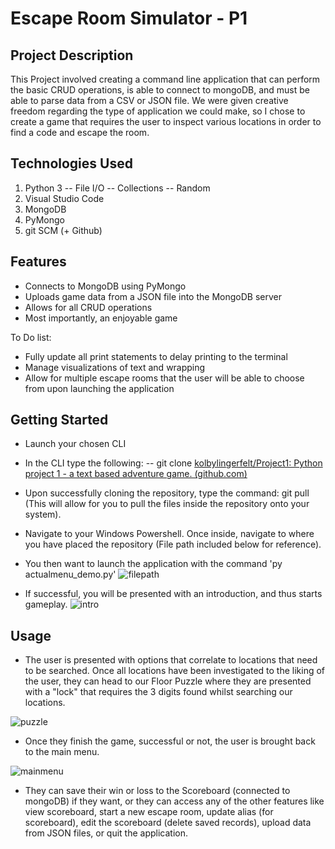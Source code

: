 # Escape Room Simulator - P1

## Project Description
This Project involved creating a command line application that can perform the basic CRUD operations, is able to connect to mongoDB, and must be able to parse data from a CSV or JSON file. We were given creative freedom regarding the type of application we could make, so I chose to create a game that requires the user to inspect various locations in order to find a code and escape the room.

## Technologies Used

 1. Python 3
	 -- File I/O
	 -- Collections
	 -- Random
 2. Visual Studio Code
 3. MongoDB
 4. PyMongo
 5. git SCM (+ Github)

## Features

 - Connects to MongoDB using PyMongo
 - Uploads game data from a JSON file into the MongoDB server
 - Allows for all CRUD operations
 - Most importantly, an enjoyable game
 
 To Do list:
 - Fully update all print statements to delay printing to the terminal
 - Manage visualizations of text and wrapping
 - Allow for multiple escape rooms that the user will be able to choose from upon launching the application

## Getting Started

 - Launch your chosen CLI
 - In the CLI type the following:
	 -- git clone [kolbylingerfelt/Project1: Python project 1 - a text based adventure game. (github.com)](https://github.com/kolbylingerfelt/Project1)
 - Upon successfully cloning the repository, type the command: git pull (This will allow for you to pull the files inside the repository onto your system).
 - Navigate to your Windows Powershell. Once inside, navigate to where you have placed the repository (File path included below for reference).  
 - You then want to launch the application with the command 'py actualmenu_demo.py'
 ![filepath](https://ucarecdn.com/63df900e-1305-4dbb-b0d0-d213b5b12fc5/)
 
 - If successful, you will be presented with an introduction, and thus starts gameplay.
 ![intro](https://ucarecdn.com/c5eb4b98-260b-4262-b8a4-ebe16e606162/)
 ## Usage
 
 - The user is presented with options that correlate to locations that need to be searched. Once all locations have been investigated to the liking of the user, they can head to our Floor Puzzle where they are presented with a "lock" that requires the 3 digits found whilst searching our locations.
 
 ![puzzle](https://ucarecdn.com/3e165d2e-9728-4da2-8b2c-d79471ff2cd7/)
 - Once they finish the game, successful or not, the user is brought back to the main menu. 


 ![mainmenu](https://ucarecdn.com/0219f813-5906-4b5c-98b6-913364ed2244/)
 
- They can save their win or loss to the Scoreboard (connected to mongoDB) if they want, or they can access any of the other features like view scoreboard, start a new escape room, update alias (for scoreboard), edit the scoreboard (delete saved records), upload data from JSON files, or quit the application.

